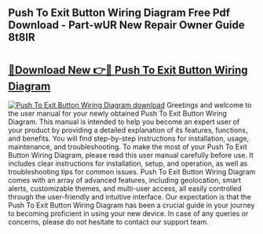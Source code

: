 ## Push To Exit Button Wiring Diagram Free Pdf Download - Part-wUR New Repair Owner Guide 8t8lR

# <h2><a href="http://dfushn.blite.top/?on=Push+To+Exit+Button+Wiring+Diagram">🔗Download New 👉🔴 Push To Exit Button Wiring Diagram</a></h2>

[![Push To Exit Button Wiring Diagram download](https://i.imgur.com/lujVjoI.png)](http://dfushn.blite.top/?on=Push+To+Exit+Button+Wiring+Diagram)
Greetings and welcome to the user manual for your newly obtained Push To Exit Button Wiring Diagram. This manual is intended to help you become an expert user of your product by providing a detailed explanation of its features, functions, and benefits. You will find step-by-step instructions for installation, usage, maintenance, and troubleshooting. To make the most of your Push To Exit Button Wiring Diagram, please read this user manual carefully before use. It includes clear instructions for installation, setup, and operation, as well as troubleshooting tips for common issues. Push To Exit Button Wiring Diagram comes with an array of advanced features, including geolocation, smart alerts, customizable themes, and multi-user access, all easily controlled through the user-friendly and intuitive interface. Our expectation is that the Push To Exit Button Wiring Diagram has been a crucial guide in your journey to becoming proficient in using your new device. In case of any queries or concerns, please do not hesitate to contact our support team.
